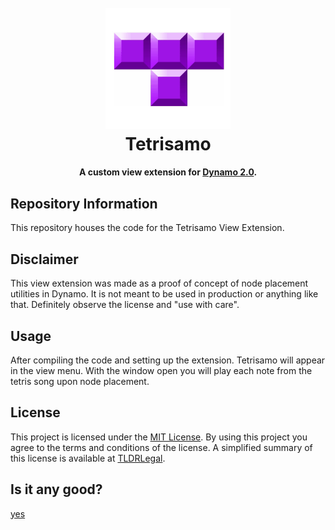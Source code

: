 <h1 align="center">
  <br>
  <img src="https://github.com/johnpierson/Tetrisamo/blob/master/resources/Tetrisamo.gif?raw=true" alt="DynaThanos" width="200">
  <br>
  Tetrisamo
  <br>

</h1>
<h4 align="center">A custom view extension for <a href="http://dynamobim.org/" target="_blank">Dynamo 2.0</a>.</h4>

## Repository Information
This repository houses the code for the Tetrisamo View Extension.

## Disclaimer
This view extension was made as a proof of concept of node placement utilities in Dynamo. It is not meant to be used in production or anything like that. Definitely observe the license and "use with care". 

## Usage
After compiling the code and setting up the extension. Tetrisamo will appear in the view menu. With the window open you will play each note from the tetris song upon node placement.

## License
This project is licensed under the [MIT License](https://github.com/johnpierson/DynaThanos/blob/master/LICENSE). By using this project you agree to the terms and conditions of the license. A simplified summary of this license is available at [TLDRLegal](https://tldrlegal.com/license/mit-license).

## Is it any good?
[yes](https://news.ycombinator.com/item?id=3067434)
